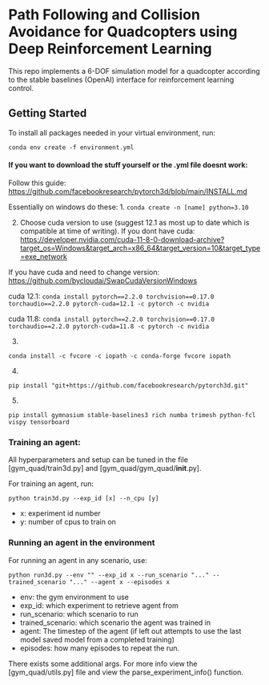 # Path Following and Collision Avoidance for Quadcopters using Deep Reinforcement Learning

This repo implements a 6-DOF simulation model for a quadcopter according to the stable baselines (OpenAI) interface for reinforcement learning control.
## Getting Started

To install all packages needed in your virtual environment, run:

```
conda env create -f environment.yml
```
#### If you want to download the stuff yourself or the .yml file doesnt work:
Follow this guide:
https://github.com/facebookresearch/pytorch3d/blob/main/INSTALL.md

Essentially on windows do these:
1. 
``` conda create -n [name] python=3.10 ```

2. Choose cuda version to use (suggest 12.1 as most up to date which is compatible at time of writing). 
If you dont have cuda: https://developer.nvidia.com/cuda-11-8-0-download-archive?target_os=Windows&target_arch=x86_64&target_version=10&target_type=exe_network 

If you have cuda and need to change version:
https://github.com/bycloudai/SwapCudaVersionWindows   

cuda 12.1:
``` conda install pytorch==2.2.0 torchvision==0.17.0 torchaudio==2.2.0 pytorch-cuda=12.1 -c pytorch -c nvidia ```

cuda 11.8:
``` conda install pytorch==2.2.0 torchvision==0.17.0 torchaudio==2.2.0 pytorch-cuda=11.8 -c pytorch -c nvidia ```

3. 
``` conda install -c fvcore -c iopath -c conda-forge fvcore iopath ```

4. 
``` pip install "git+https://github.com/facebookresearch/pytorch3d.git" ``` 

5. 
```pip install gymnasium stable-baselines3 rich numba trimesh python-fcl vispy tensorboard```


<!-- 
5.
``` pip install gymnasium ```

6. 
``` pip install stable-baselines3 ```

7. 
``` pip install rich ```

8. 
``` pip install numba ```

9. 
``` pip install trimesh ```

10. 
``` pip install python-fcl ```

11. 
``` pip install vispy ```

12. 
``` pip install tensorboard ``` -->

### Training an agent:

All hyperparameters and setup can be tuned in the file [gym_quad/train3d.py] and [gym_quad/gym_quad/__init__.py].

For training an agent, run:

```
python train3d.py --exp_id [x] --n_cpu [y]
```

- x: experiment id number
- y: number of cpus to train on


### Running an agent in the environment

For running an agent in any scenario, use:

```
python run3d.py --env "" --exp_id x --run_scenario "..." --trained_scenario "..." --agent x --episodes x 
```

- env: the gym environment to use
- exp_id: which experiment to retrieve agent from
- run_scenario: which scenario to run
- trained_scenario: which scenario the agent was trained in
- agent: The timestep of the agent (if left out attempts to use the last model saved model from a completed training)
- episodes: how many episodes to repeat the run.

There exists some additional args. For more info view the [gym_quad/utils.py] file and view the parse_experiment_info() function.


